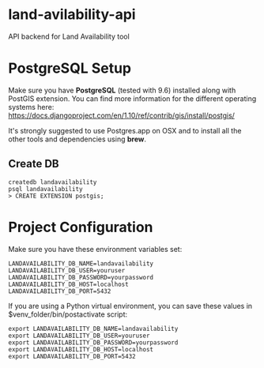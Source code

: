 # land-avilability-api
API backend for Land Availability tool

# PostgreSQL Setup

Make sure you have **PostgreSQL** (tested with 9.6) installed along with PostGIS
extension. You can find more information for the different operating systems
here: https://docs.djangoproject.com/en/1.10/ref/contrib/gis/install/postgis/

It's strongly suggested to use Postgres.app on OSX and to install all the other
tools and dependencies using **brew**.

## Create DB

```
createdb landavailability
psql landavailability
> CREATE EXTENSION postgis;
```

# Project Configuration

Make sure you have these environment variables set:

```
LANDAVAILABILITY_DB_NAME=landavailability
LANDAVAILABILITY_DB_USER=youruser
LANDAVAILABILITY_DB_PASSWORD=yourpassword
LANDAVAILABILITY_DB_HOST=localhost
LANDAVAILABILITY_DB_PORT=5432
```

If you are using a Python virtual environment, you can save these values in
$venv_folder/bin/postactivate script:

```
export LANDAVAILABILITY_DB_NAME=landavailability
export LANDAVAILABILITY_DB_USER=youruser
export LANDAVAILABILITY_DB_PASSWORD=yourpassword
export LANDAVAILABILITY_DB_HOST=localhost
export LANDAVAILABILITY_DB_PORT=5432
```
